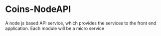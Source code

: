 # Coins-NodeAPI
A node js based API service, which provides the services to the front end application.
Each module will be a micro service
